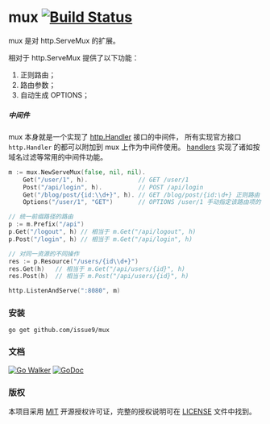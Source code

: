 mux [![Build Status](https://travis-ci.org/issue9/mux.svg?branch=master)](https://travis-ci.org/issue9/mux)
======

mux 是对 http.ServeMux 的扩展。

相对于 http.ServeMux 提供了以下功能：
1. 正则路由；
1. 路由参数；
1. 自动生成 OPTIONS；


##### 中间件
mux 本身就是一个实现了 [http.Handler](https://godoc.org/net/http#Handler) 接口的中间件，
所有实现官方接口 `http.Handler` 的都可以附加到 mux 上作为中间件使用。
[handlers](https://github.com/issue9/handlers) 实现了诸如按域名过滤等常用的中间件功能。


```go
m := mux.NewServeMux(false, nil, nil).
    Get("/user/1", h).              // GET /user/1
    Post("/api/login", h).          // POST /api/login
    Get("/blog/post/{id:\\d+}", h). // GET /blog/post/{id:\d+} 正则路由
    Options("/user/1", "GET")       // OPTIONS /user/1 手动指定该路由项的 OPTIONS 请求方法返回内容

// 统一前缀路径的路由
p := m.Prefix("/api")
p.Get("/logout", h) // 相当于 m.Get("/api/logout", h)
p.Post("/login", h) // 相当于 m.Get("/api/login", h)

// 对同一资源的不同操作
res := p.Resource("/users/{id\\d+}")
res.Get(h)   // 相当于 m.Get("/api/users/{id}", h)
res.Post(h)  // 相当于 m.Post("/api/users/{id}", h)

http.ListenAndServe(":8080", m)
```


### 安装

```shell
go get github.com/issue9/mux
```


### 文档

[![Go Walker](https://gowalker.org/api/v1/badge)](https://gowalker.org/github.com/issue9/mux)
[![GoDoc](https://godoc.org/github.com/issue9/mux?status.svg)](https://godoc.org/github.com/issue9/mux)


### 版权

本项目采用 [MIT](https://opensource.org/licenses/MIT) 开源授权许可证，完整的授权说明可在 [LICENSE](LICENSE) 文件中找到。
